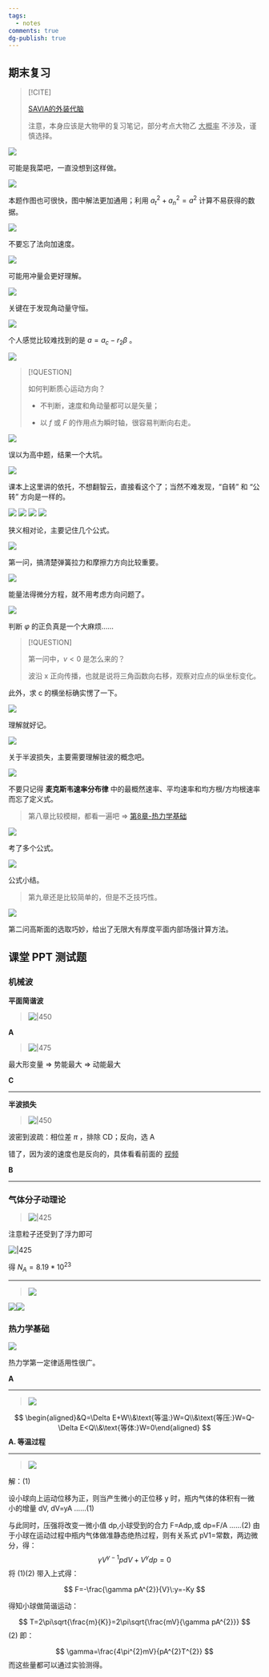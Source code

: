 ```yaml
---
tags:
  - notes
comments: true
dg-publish: true
---
```

## 期末复习 

> [!CITE]
>
>  [SAVIA的外装代脑](https://savia7582.github.io/Exterior/Physics/)
>  
> 注意，本身应该是大物甲的复习笔记，部分考点大物乙  <u>大概率</u> 不涉及，谨慎选择。

![](attachments/link.png)

可能是我菜吧，一直没想到这样做。

![](attachments/link-1.png)

本题作图也可很快，图中解法更加通用；利用 $a_{t}^{2}+a_{n}^{2} = a^{2}$ 计算不易获得的数据。

![](attachments/link-2.png)

不要忘了法向加速度。

![](attachments/link-3.png)

可能用冲量会更好理解。

![](attachments/link-4.png)

关键在于发现角动量守恒。

![](attachments/link-5.png)

个人感觉比较难找到的是 $a = a_{c}-r_{2}\beta$ 。 

![](attachments/link-6.png)

> [!QUESTION]
>
> 如何判断质心运动方向？
> 
> - 不判断，速度和角动量都可以是矢量；
> 
> - 以 $f$ 或 $F$ 的作用点为瞬时轴，很容易判断向右走。

![](attachments/link-7.png)

误以为高中题，结果一个大坑。

![](attachments/link-8.png)

课本上这里讲的依托，不想翻智云，直接看这个了；当然不难发现，“自转” 和 “公转” 方向是一样的。

![](attachments/link-9.png)
![](attachments/link-10.png)
![](attachments/link-11.png)
![](attachments/link-12.png)

狭义相对论，主要记住几个公式。

![](attachments/notes.png)

第一问，搞清楚弹簧拉力和摩擦力方向比较重要。

![](attachments/notes-1.png)

能量法得微分方程，就不用考虑方向问题了。

![](attachments/notes-2.png)

判断 $\varphi$ 的正负真是一个大麻烦…… 

> [!QUESTION]
>
> 第一问中，$v < 0$ 是怎么来的？
> 
> 波沿 x 正向传播，也就是说将三角函数向右移，观察对应点的纵坐标变化。

此外，求 c 的横坐标确实愣了一下。

![](attachments/notes-3.png)

理解就好记。

![](attachments/notes-4.png)

关于半波损失，主要需要理解驻波的概念吧。

![](attachments/notes-5.png)

不要只记得 **麦克斯韦速率分布律** 中的最概然速率、平均速率和均方根/方均根速率而忘了定义式。


> 第八章比较模糊，都看一遍吧 => [第8章-热力学基础](attachments/第8章-热力学基础.pdf)


![](attachments/notes-6.png)

考了多个公式。

![](attachments/notes-7.png)

公式小结。

> 第九章还是比较简单的，但是不乏技巧性。

![](attachments/notes-8.png)

第二问高斯面的选取巧妙，给出了无限大有厚度平面内部场强计算方法。

## 课堂 PPT 测试题
### 机械波

**平面简谐波**

> ![|450](attachments/Misc-2.png)

**A**

> ![|475](attachments/Misc-3.png)

最大形变量 => 势能最大 => 动能最大

**C**

---

**半波损失**

> ![|450](attachments/Misc-1.png)

波密到波疏：相位差 $\pi$ ，排除 CD；反向，选 A

错了，因为波的速度也是反向的，具体看看前面的 [视频](#^6a5806)

**B**

---

### 气体分子动理论

> ![|425](attachments/problems.png)

注意粒子还受到了浮力即可

![|425](attachments/problems-1.png)

得 $N_{A} = 8.19*10^{23}$ 

---

> ![](attachments/problems-2.png)

![](attachments/problems-3.png)![](attachments/problems-4.png)

### 热力学基础

![](attachments/problems-5.png)

热力学第一定律适用性很广。

 **A**

---

> ![](attachments/problems-6.png)

$$
\begin{aligned}&Q=\Delta E+W\\&\text{等温:}W=Q\\&\text{等压:}W=Q-\Delta E<Q\\&\text{等体:}W=0\end{aligned}
$$
**A. 等温过程**

---

> ![](attachments/problems-7.png)

解：(1)

设小球向上运动位移为正，则当产生微小的正位移 y 时，瓶内气体的体积有一微小的增量 dV, dV=yA ……(1)

与此同时，压强将改变一微小值 dp,小球受到的合力 F=Adp,或 dp=F/A ……(2)
由于小球在运动过程中瓶内气体做准静态绝热过程，则有关系式 pV1=常数，两边微分，得：$$\gamma V^{\gamma-1}pdV+V^{\gamma}dp=0$$
将 (1)(2) 带入上式得：

$$
F=-\frac{\gamma pA^{2}}{V}\:y=-Ky
$$

得知小球做简谐运动：

$$
T=2\pi\sqrt{\frac{m}{K}}=2\pi\sqrt{\frac{mV}{\gamma pA^{2}}}
$$
(2) 即：

$$
\gamma=\frac{4\pi^{2}mV}{pA^{2}T^{2}}
$$
而这些量都可以通过实验测得。
